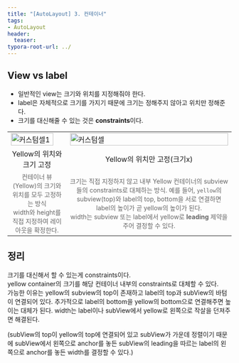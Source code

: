 ```yaml
---
title: "[AutoLayout] 3. 컨테이너"
tags:
- AutoLayout
header:
  teaser:
typora-root-url: ../
---
```


<!-- <img src="{{ '이미지경로' | relative_url }}" alt="이미지" width="30%"> -->

## View vs label
- 일반적인 view는 크기와 위치를 지정해줘야 한다.
- label은 자체적으로 크기를 가지기 때문에 크기는 정해주지 않아고 위치만 정해준다.
- 크기를 대신해줄 수 있는 것은 **constraints**이다.


<table>
  <tr>
    <td><img src="{{ '/assets/img/2025-08-12-[AutoLayout]-autolayout3/image-20250812164741262.png' | relative_url }}" alt="커스텀셀1" width="90%"></td>
    <td><img src="{{ '/assets/img/2025-08-12-[AutoLayout]-autolayout3/image-20250812165643354.png' | relative_url }}" alt="커스텀셀" width="100%"></td>
  </tr>
  <tr>
    <td style="text-align:center;">Yellow의 위치와 크기 고정</td>
    <td style="text-align:center;">Yellow의 위치만 고정(크기x)</td>
  </tr>
  <tr>
    <td style="text-align:center; font-size:14px; color:#666;">
    컨테이너 뷰(Yellow)의 크기와 위치를 모두 고정하는 방식<br/>
    width와 height를 직접 지정하여 레이아웃을 확정한다.
    </td>
    <td style="text-align:center; font-size:14px; color:#666;">
      크기는 직접 지정하지 않고 내부 Yellow 컨테이너의 subview들의 constraints로 대체하는 방식.      
      예를 들어, <code>yellow</code>의 subview(top)와 label의 top, bottom을 서로 연결하면  
      label의 높이가 곧 yellow의 높이가 된다.<br/> 
      width는 subview 또는 label에서 yellow로 <b>leading</b> 제약을 주어 결정할 수 있다.
    </td>
  </tr>
</table>

## 정리
크기를 대신해서 할 수 있는게 constraints이다.   
yellow container의 크기를 해당 컨테이너 내부의 constraints로 대체할 수 있다.   
가능한 이유는 yellow의 subview의 top이 존재하고 label의 top과 subView의 바텀이 연결되어 있다. 추가적으로 label의 bottom을 yellow의 bottom으로 연결해주면 높이는 대체가 된다.
width는 label이나 subView에서 yellow로 왼쪽으로 작살을 던져주면 해결된다.   
  
(subView의 top이 yellow의 top에 연결되어 있고 subView가 가운데 정렬이기 때문에 subView에서 왼쪽으로 anchor를 놓든 subView의 leading을 따르는 label의 왼쪽으로 anchor를 놓든 width를 결정할 수 있다.)
